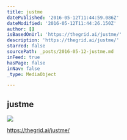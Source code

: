 ```yaml
---
title: justme
datePublished: '2016-05-12T11:44:59.086Z'
dateModified: '2016-05-12T11:44:26.150Z'
author: []
isBasedOnUrl: 'https://thegrid.ai/justme/'
description: 'https://thegrid.ai/justme/'
starred: false
sourcePath: _posts/2016-05-12-justme.md
inFeed: true
hasPage: false
inNav: false
_type: MediaObject

---
```

<article style=""><h1>justme</h1><img src="https://s3-us-west-2.amazonaws.com/the-grid-img/p/5fc1932714b4f0de580f64d51e360be0cbd65068.jpg" /></article>

https://thegrid.ai/justme/